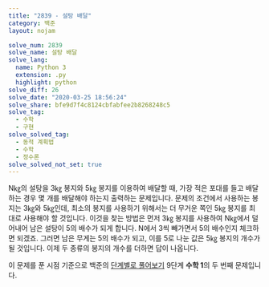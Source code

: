 ```yaml
---
title: "2839 - 설탕 배달"
category: 백준
layout: nojam

solve_num: 2839
solve_name: 설탕 배달
solve_lang:
  name: Python 3
  extension: .py
  highlight: python
solve_diff: 26
solve_date: "2020-03-25 18:56:24"
solve_share: bfe9d7f4c8124cbfabfee2b8268248c5
solve_tag:
  - 수학
  - 구현
solve_solved_tag:
  - 동적 계획법
  - 수학
  - 정수론
solve_solved_not_set: true
---
```


N㎏의 설탕을 3㎏ 봉지와 5㎏ 봉지를 이용하여 배달할 때, 가장 적은 포대를 들고 배달하는 경우 몇 개를 배달해야 하는지 출력하는 문제입니다. 문제의 조건에서 사용하는 봉지는 3㎏와 5㎏인데, 최소의 봉지를 사용하기 위해서는 더 무거운 쪽인 5㎏ 봉지를 최대로 사용해야 할 것입니다. 이것을 찾는 방법은 먼저 3㎏ 봉지를 사용하여 N㎏에서 덜어내어 남은 설탕이 5의 배수가 되게 합니다. N에서 3씩 빼가면서 5의 배수인지 체크하면 되겠죠. 그러면 남은 무게는 5의 배수가 되고, 이를 5로 나눈 값은 5㎏ 봉지의 개수가 될 것입니다. 이제 두 종류의 봉지의 개수를 더하면 답이 나옵니다.

이 문제를 푼 시점 기준으로 백준의 [단계별로 풀어보기](http://noj.am/p/s) 9단계 **수학 1**의 두 번째 문제입니다.
